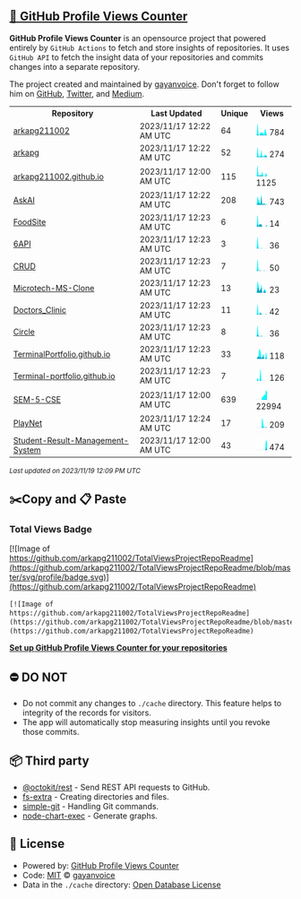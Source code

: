 ## [🚀 GitHub Profile Views Counter](https://github.com/gayanvoice/github-profile-views-counter)
**GitHub Profile Views Counter** is an opensource project that powered entirely by  `GitHub Actions` to fetch and store insights of repositories.
It uses `GitHub API` to fetch the insight data of your repositories and commits changes into a separate repository.

The project created and maintained by [gayanvoice](https://github.com/gayanvoice). Don't forget to follow him on [GitHub](https://github.com/gayanvoice), [Twitter](https://twitter.com/gayanvoice), and [Medium](https://gayanvoice.medium.com/).

<table>
	<tr>
		<th>
			Repository
		</th>
		<th>
			Last Updated
		</th>
		<th>
			Unique
		</th>
		<th>
			Views
		</th>
	</tr>
	<tr>
		<td>
			<a href="https://github.com/arkapg211002/TotalViewsProjectRepoReadme/tree/master/readme/512179107/year.md">
				arkapg211002
			</a>
		</td>
		<td>
			2023/11/17 12:22 AM UTC
		</td>
		<td>
			64
		</td>
		<td>
			<img alt="Response time graph" src="https://github.com/arkapg211002/TotalViewsProjectRepoReadme/raw/master/graph/512179107/small/year.png" height="20"> 784
		</td>
	</tr>
	<tr>
		<td>
			<a href="https://github.com/arkapg211002/TotalViewsProjectRepoReadme/tree/master/readme/482187922/year.md">
				arkapg
			</a>
		</td>
		<td>
			2023/11/17 12:22 AM UTC
		</td>
		<td>
			52
		</td>
		<td>
			<img alt="Response time graph" src="https://github.com/arkapg211002/TotalViewsProjectRepoReadme/raw/master/graph/482187922/small/year.png" height="20"> 274
		</td>
	</tr>
	<tr>
		<td>
			<a href="https://github.com/arkapg211002/TotalViewsProjectRepoReadme/tree/master/readme/581154681/year.md">
				arkapg211002.github.io
			</a>
		</td>
		<td>
			2023/11/17 12:00 AM UTC
		</td>
		<td>
			115
		</td>
		<td>
			<img alt="Response time graph" src="https://github.com/arkapg211002/TotalViewsProjectRepoReadme/raw/master/graph/581154681/small/year.png" height="20"> 1125
		</td>
	</tr>
	<tr>
		<td>
			<a href="https://github.com/arkapg211002/TotalViewsProjectRepoReadme/tree/master/readme/589886326/year.md">
				AskAI
			</a>
		</td>
		<td>
			2023/11/17 12:22 AM UTC
		</td>
		<td>
			208
		</td>
		<td>
			<img alt="Response time graph" src="https://github.com/arkapg211002/TotalViewsProjectRepoReadme/raw/master/graph/589886326/small/year.png" height="20"> 743
		</td>
	</tr>
	<tr>
		<td>
			<a href="https://github.com/arkapg211002/TotalViewsProjectRepoReadme/tree/master/readme/579309268/year.md">
				FoodSite
			</a>
		</td>
		<td>
			2023/11/17 12:23 AM UTC
		</td>
		<td>
			6
		</td>
		<td>
			<img alt="Response time graph" src="https://github.com/arkapg211002/TotalViewsProjectRepoReadme/raw/master/graph/579309268/small/year.png" height="20"> 14
		</td>
	</tr>
	<tr>
		<td>
			<a href="https://github.com/arkapg211002/TotalViewsProjectRepoReadme/tree/master/readme/579138899/year.md">
				6API
			</a>
		</td>
		<td>
			2023/11/17 12:23 AM UTC
		</td>
		<td>
			3
		</td>
		<td>
			<img alt="Response time graph" src="https://github.com/arkapg211002/TotalViewsProjectRepoReadme/raw/master/graph/579138899/small/year.png" height="20"> 36
		</td>
	</tr>
	<tr>
		<td>
			<a href="https://github.com/arkapg211002/TotalViewsProjectRepoReadme/tree/master/readme/572218497/year.md">
				CRUD
			</a>
		</td>
		<td>
			2023/11/17 12:23 AM UTC
		</td>
		<td>
			7
		</td>
		<td>
			<img alt="Response time graph" src="https://github.com/arkapg211002/TotalViewsProjectRepoReadme/raw/master/graph/572218497/small/year.png" height="20"> 50
		</td>
	</tr>
	<tr>
		<td>
			<a href="https://github.com/arkapg211002/TotalViewsProjectRepoReadme/tree/master/readme/580376557/year.md">
				Microtech-MS-Clone
			</a>
		</td>
		<td>
			2023/11/17 12:23 AM UTC
		</td>
		<td>
			13
		</td>
		<td>
			<img alt="Response time graph" src="https://github.com/arkapg211002/TotalViewsProjectRepoReadme/raw/master/graph/580376557/small/year.png" height="20"> 23
		</td>
	</tr>
	<tr>
		<td>
			<a href="https://github.com/arkapg211002/TotalViewsProjectRepoReadme/tree/master/readme/581416856/year.md">
				Doctors_Clinic
			</a>
		</td>
		<td>
			2023/11/17 12:23 AM UTC
		</td>
		<td>
			11
		</td>
		<td>
			<img alt="Response time graph" src="https://github.com/arkapg211002/TotalViewsProjectRepoReadme/raw/master/graph/581416856/small/year.png" height="20"> 42
		</td>
	</tr>
	<tr>
		<td>
			<a href="https://github.com/arkapg211002/TotalViewsProjectRepoReadme/tree/master/readme/585918123/year.md">
				Circle
			</a>
		</td>
		<td>
			2023/11/17 12:23 AM UTC
		</td>
		<td>
			8
		</td>
		<td>
			<img alt="Response time graph" src="https://github.com/arkapg211002/TotalViewsProjectRepoReadme/raw/master/graph/585918123/small/year.png" height="20"> 36
		</td>
	</tr>
	<tr>
		<td>
			<a href="https://github.com/arkapg211002/TotalViewsProjectRepoReadme/tree/master/readme/581879933/year.md">
				TerminalPortfolio.github.io
			</a>
		</td>
		<td>
			2023/11/17 12:23 AM UTC
		</td>
		<td>
			33
		</td>
		<td>
			<img alt="Response time graph" src="https://github.com/arkapg211002/TotalViewsProjectRepoReadme/raw/master/graph/581879933/small/year.png" height="20"> 118
		</td>
	</tr>
	<tr>
		<td>
			<a href="https://github.com/arkapg211002/TotalViewsProjectRepoReadme/tree/master/readme/581585157/year.md">
				Terminal-portfolio.github.io
			</a>
		</td>
		<td>
			2023/11/17 12:23 AM UTC
		</td>
		<td>
			7
		</td>
		<td>
			<img alt="Response time graph" src="https://github.com/arkapg211002/TotalViewsProjectRepoReadme/raw/master/graph/581585157/small/year.png" height="20"> 126
		</td>
	</tr>
	<tr>
		<td>
			<a href="https://github.com/arkapg211002/TotalViewsProjectRepoReadme/tree/master/readme/634424458/year.md">
				SEM-5-CSE
			</a>
		</td>
		<td>
			2023/11/17 12:00 AM UTC
		</td>
		<td>
			639
		</td>
		<td>
			<img alt="Response time graph" src="https://github.com/arkapg211002/TotalViewsProjectRepoReadme/raw/master/graph/634424458/small/year.png" height="20"> 22994
		</td>
	</tr>
	<tr>
		<td>
			<a href="https://github.com/arkapg211002/TotalViewsProjectRepoReadme/tree/master/readme/657931442/year.md">
				PlayNet
			</a>
		</td>
		<td>
			2023/11/17 12:24 AM UTC
		</td>
		<td>
			17
		</td>
		<td>
			<img alt="Response time graph" src="https://github.com/arkapg211002/TotalViewsProjectRepoReadme/raw/master/graph/657931442/small/year.png" height="20"> 209
		</td>
	</tr>
	<tr>
		<td>
			<a href="https://github.com/arkapg211002/TotalViewsProjectRepoReadme/tree/master/readme/703637492/year.md">
				Student-Result-Management-System
			</a>
		</td>
		<td>
			2023/11/17 12:00 AM UTC
		</td>
		<td>
			43
		</td>
		<td>
			<img alt="Response time graph" src="https://github.com/arkapg211002/TotalViewsProjectRepoReadme/raw/master/graph/703637492/small/year.png" height="20"> 474
		</td>
	</tr>
</table>

<small><i>Last updated on 2023/11/19 12:09 PM UTC</i></small>

## ✂️Copy and 📋 Paste
### Total Views Badge
[![Image of https://github.com/arkapg211002/TotalViewsProjectRepoReadme](https://github.com/arkapg211002/TotalViewsProjectRepoReadme/blob/master/svg/profile/badge.svg)](https://github.com/arkapg211002/TotalViewsProjectRepoReadme)

```readme
[![Image of https://github.com/arkapg211002/TotalViewsProjectRepoReadme](https://github.com/arkapg211002/TotalViewsProjectRepoReadme/blob/master/svg/profile/badge.svg)](https://github.com/arkapg211002/TotalViewsProjectRepoReadme)
```
[**Set up GitHub Profile Views Counter for your repositories**](https://github.com/gayanvoice/github-profile-views-counter)
## ⛔ DO NOT
- Do not commit any changes to `./cache` directory. This feature helps to integrity of the records for visitors.
- The app will automatically stop measuring insights until you revoke those commits.
## 📦 Third party

- [@octokit/rest](https://www.npmjs.com/package/@octokit/rest) - Send REST API requests to GitHub.
- [fs-extra](https://www.npmjs.com/package/fs-extra) - Creating directories and files.
- [simple-git](https://www.npmjs.com/package/simple-git) - Handling Git commands.
- [node-chart-exec](https://www.npmjs.com/package/node-chart-exec) - Generate graphs.
## 📄 License
- Powered by: [GitHub Profile Views Counter](https://github.com/gayanvoice/github-profile-views-counter)
- Code: [MIT](./LICENSE) © [gayanvoice](https://github.com/gayanvoice)
- Data in the `./cache` directory: [Open Database License](https://opendatacommons.org/licenses/odbl/1-0/)